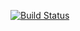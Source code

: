 [![Build Status](https://travis-ci.org/donark87/IS219helloCSVHomework.svg?branch=master)](https://travis-ci.org/donark87/IS219helloCSVHomework)
